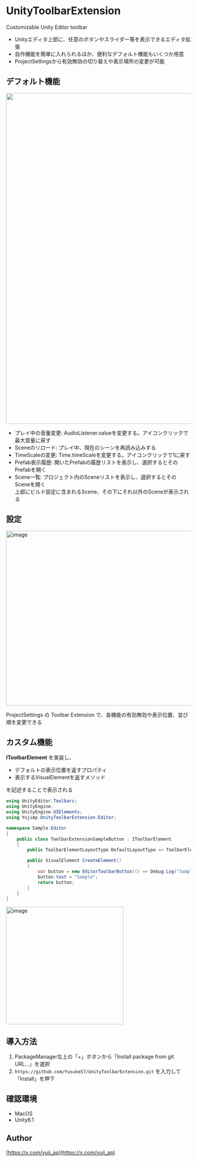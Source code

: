# UnityToolbarExtension
Customizable Unity Editor toolbar

- Unityエディタ上部に、任意のボタンやスライダー等を表示できるエディタ拡張
- 自作機能を簡単に入れられるほか、便利なデフォルト機能もいくつか用意
- ProjectSettingsから有効無効の切り替えや表示場所の変更が可能

## デフォルト機能
<img width="900" src="https://github.com/user-attachments/assets/7461eeb4-208e-45da-b08d-6811de1140a0" />

- プレイ中の音量変更: AudioListener.valueを変更する。アイコンクリックで最大音量に戻す
- Sceneのリロード: プレイ中、現在のシーンを再読み込みする
- TimeScaleの変更: Time.timeScaleを変更する。アイコンクリックで1に戻す
- Prefab表示履歴: 開いたPrefabの履歴リストを表示し、選択するとそのPrefabを開く
- Scene一覧: プロジェクト内のSceneリストを表示し、選択するとそのSceneを開く  
上部にビルド設定に含まれるScene、その下にそれ以外のSceneが表示される

## 設定
<img width="635" height="476" alt="image" src="https://github.com/user-attachments/assets/e82017bc-7aba-4fee-a565-2afaf44f5fa6" />

ProjectSettings の Toolbar Extension で、各機能の有効無効や表示位置、並び順を変更できる

## カスタム機能
**IToolbarElement** を実装し、

- デフォルトの表示位置を返すプロパティ
- 表示するVisualElementを返すメソッド

を記述することで表示される

```cs
using UnityEditor.Toolbars;
using UnityEngine;
using UnityEngine.UIElements;
using YujiAp.UnityToolbarExtension.Editor;

namespace Sample.Editor
{
    public class ToolbarExtensionSampleButton : IToolbarElement
    {
        public ToolbarElementLayoutType DefaultLayoutType => ToolbarElementLayoutType.RightSideRightAlign;

        public VisualElement CreateElement()
        {
            var button = new EditorToolbarButton(() => Debug.Log("Sample Button Clicked"));
            button.text = "Sample";
            return button;
        }
    }
}
```

<img width="320" alt="image" src="https://github.com/user-attachments/assets/95025e2d-1b54-44eb-8b8d-3f225d8454bd" />

## 導入方法
1. PackageManager左上の「+」ボタンから「Install package from git URL...」を選択
2. `https://github.com/Yusuke57/UnityToolbarExtension.git` を入力して「Install」を押下

## 確認環境
- MacOS
- Unity6.1

## Author
[https://x.com/yuji_ap](https://x.com/yuji_ap)
